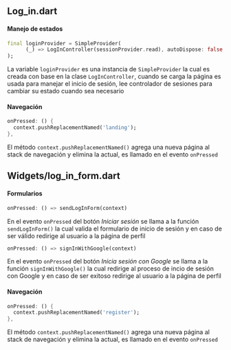Log_in.dart
------
#### Manejo de estados
```dart
final loginProvider = SimpleProvider(
      (_) => LogInController(sessionProvider.read), autoDispose: false,
);
```
La variable `loginProvider` es una instancia de `SimpleProvider` la cual es creada con base en la clase `LogInController`, cuando se carga la página es usada para manejar el inicio de sesión, lee controlador de sesiones para cambiar su estado cuando sea necesario

#### Navegación
```dart
onPressed: () {
  context.pushReplacementNamed('landing');
},
```
El método `context.pushReplacementNamed()` agrega una nueva página al stack de navegación y elimina la actual, es llamado en el evento `onPressed`

Widgets/log_in_form.dart
------
#### Formularios
```dart
onPressed: () => sendLogInForm(context)
```
En el evento `onPressed` del botón *Iniciar sesión* se llama a la función `sendLogInForm()` la cual valida el formulario de inicio de sesión y en caso de ser válido redirige al usuario a la página de perfil

```dart
onPressed: () => signInWithGoogle(context)
```
En el evento `onPressed` del botón *Inicia sesión con Google* se llama a la función `signInWithGoogle()` la cual redirige al proceso de incio de sesión con Google y en caso de ser exitoso redirige al usuario a la página de perfil

#### Navegación
```dart
onPressed: () {
  context.pushReplacementNamed('register');
},
```
El método `context.pushReplacementNamed()` agrega una nueva página al stack de navegación y elimina la actual, es llamado en el evento `onPressed`
